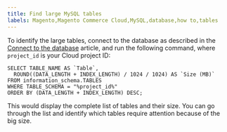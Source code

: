 ```yaml
---
title: Find large MySQL tables
labels: Magento,Magento Commerce Cloud,MySQL,database,how to,tables
---
```


To identify the large tables, connect to the database as described in the [Connect to the database](https://devdocs.magento.com/cloud/project/project-conf-files_services-mysql.html#connect-to-the-database) article, and run the following command, where `` project_id `` is your Cloud project ID: 

<pre><code class="language-mysql">SELECT TABLE_NAME AS `Table`,
  ROUND((DATA_LENGTH + INDEX_LENGTH) / 1024 / 1024) AS `Size (MB)`
FROM information_schema.TABLES
WHERE TABLE_SCHEMA = "%project_id%"
ORDER BY (DATA_LENGTH + INDEX_LENGTH) DESC;
</code></pre>

This would display the complete list of tables and their size. You can go through the list and identify which tables require attention because of the big size. 